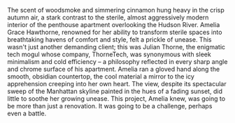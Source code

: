 The scent of woodsmoke and simmering cinnamon hung heavy in the crisp autumn air, a stark contrast to the sterile, almost aggressively modern interior of the penthouse apartment overlooking the Hudson River.  Amelia Grace Hawthorne, renowned for her ability to transform sterile spaces into breathtaking havens of comfort and style, felt a prickle of unease.  This wasn't just another demanding client; this was Julian Thorne, the enigmatic tech mogul whose company, ThorneTech, was synonymous with sleek minimalism and cold efficiency – a philosophy reflected in every sharp angle and chrome surface of his apartment.  Amelia ran a gloved hand along the smooth, obsidian countertop, the cool material a mirror to the icy apprehension creeping into her own heart.  The view, despite its spectacular sweep of the Manhattan skyline painted in the hues of a fading sunset, did little to soothe her growing unease.  This project, Amelia knew, was going to be more than just a renovation. It was going to be a challenge, perhaps even a battle.
